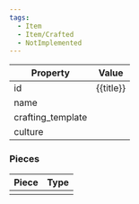 ```yaml
---
tags:
  - Item
  - Item/Crafted
  - NotImplemented
---
```


| Property          | Value     |
| ----------------- | --------- |
| id                | {{title}} |
| name              |           |
| crafting_template |           |
| culture           |           |

### Pieces
| Piece | Type |
| ----- | ---- |
|       |      |


